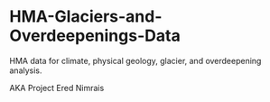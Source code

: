 # HMA-Glaciers-and-Overdeepenings-Data
HMA data for climate, physical geology, glacier, and overdeepening analysis.


AKA Project Ered Nimrais
